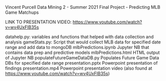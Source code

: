Vincent Purcell
Data Mining 2 - Summer 2021
Final Project - Predicting MLB Game Matchups

LINK TO PRESENTATION VIDEO: https://www.youtube.com/watch?v=wv4UxFIB35s

datahelp.py:                    variables and functions that helped with data collection and analysis
gameStats.py:                   Script that would collect MLB data for specified date range and add data to mongoDB
mlbPredictions.ipynb            Jupyter NB that contains data prep and predictive models
mlbPredictions.html             HTML output of Jupyter NB
populateFutureGameDataDB.py     Populates Future Game Data DBs for specified date range
presentation.pptx               Powerpoint presentation of findings
presentation.mp4                Powerpoint presentation video (also found at https://www.youtube.com/watch?v=wv4UxFIB35s)
